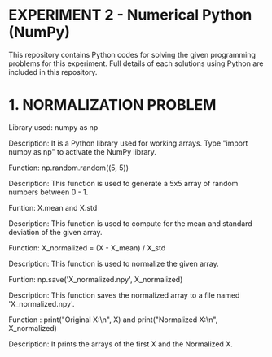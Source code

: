 # EXPERIMENT 2 - Numerical Python (NumPy)
This repository contains Python codes for solving the given programming problems for this experiment. Full details of each solutions using Python are included in this repository.

# 1. NORMALIZATION PROBLEM 
Library used: numpy as np 

Description: It is a Python library used for working arrays. Type "import numpy as np" to activate the NumPy library. 

Function: np.random.random((5, 5)) 

Description: This function is used to generate a 5x5 array of random numbers between 0 - 1. 

Funtion: X.mean and X.std 

Description: This function is used to compute for the mean and standard deviation of the given array. 

Function: X_normalized = (X - X_mean) / X_std 

Description: This function is used to normalize the given array. 

Funtion: np.save('X_normalized.npy', X_normalized)

Description: This function saves the normalized array to a file named 'X_normalized.npy'. 

Function : print("Original X:\n", X) and print("Normalized X:\n", X_normalized)

Description: It prints the arrays of the first X and the Normalized X. 

